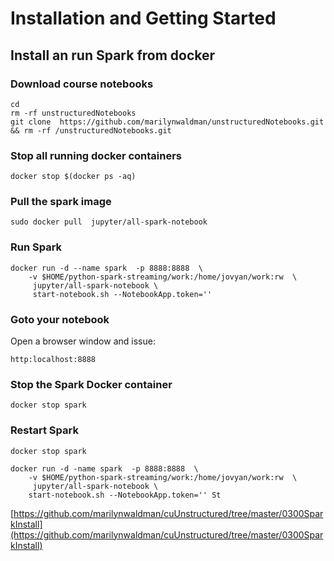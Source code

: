 # Installation and Getting Started

## Install an run Spark from docker

### Download course notebooks 

```text
cd
rm -rf unstructuredNotebooks
git clone  https://github.com/marilynwaldman/unstructuredNotebooks.git && rm -rf /unstructuredNotebooks.git
```

### Stop all running docker containers

```text
docker stop $(docker ps -aq)
```

### Pull the spark image

```text
sudo docker pull  jupyter/all-spark-notebook
```

### Run Spark

```text
docker run -d --name spark  -p 8888:8888  \
    -v $HOME/python-spark-streaming/work:/home/jovyan/work:rw  \
     jupyter/all-spark-notebook \
     start-notebook.sh --NotebookApp.token='' 

```

### Goto your notebook

Open a browser window and issue:

```text
http:localhost:8888
```

### Stop the Spark Docker container

```text
docker stop spark
```

### Restart Spark

```text
docker stop spark

docker run -d -name spark  -p 8888:8888  \
    -v $HOME/python-spark-streaming/work:/home/jovyan/work:rw  \
     jupyter/all-spark-notebook \
    start-notebook.sh --NotebookApp.token='' St

```

[https://github.com/marilynwaldman/cuUnstructured/tree/master/0300SparkInstall](https://github.com/marilynwaldman/cuUnstructured/tree/master/0300SparkInstall)

